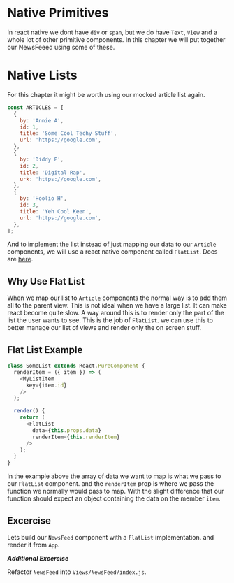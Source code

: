 # Native Primitives

In react native we dont have `div` or `span`, but we do have `Text`, `View` and a whole lot of other primitive components. In this chapter we will put together our NewsFeeed using some of these.


# Native Lists

For this chapter it might be worth using our mocked article list again.

```js
const ARTICLES = [
  {
    by: 'Annie A',
    id: 1,
    title: 'Some Cool Techy Stuff',
    url: 'https://google.com',
  },
  {
    by: 'Diddy P',
    id: 2,
    title: 'Digital Rap',
    urk: 'https://google.com',
  },
  {
    by: 'Hoolio H',
    id: 3,
    title: 'Yeh Cool Keen',
    url: 'https://google.com',
  },
];
```

And to implement the list instead of just mapping our data to our `Article` components, we will use a react native component called `FlatList`. Docs are [here](https://facebook.github.io/react-native/docs/flatlist.html).

## Why Use Flat List

When we map our list to `Article` components the normal way is to add them all to the parent view. This is not ideal when we have a large list. It can make react become quite slow. A way around this is to render only the part of the list the user wants to see. This is the job of `FlatList`. we can use this to better manage our list of views and render only the on screen stuff.

## Flat List Example

```js
class SomeList extends React.PureComponent {
  renderItem = ({ item }) => (
    <MyListItem
      key={item.id}
    />
  );

  render() {
    return (
      <FlatList
        data={this.props.data}
        renderItem={this.renderItem}
      />
    );
  }
}
```

In the example above the array of data we want to map is what we pass to our `FlatList` component. and the `renderItem` prop is where we pass the function we normally would pass to map. With the slight difference that our function should expect an object containing the data on the member `item`.


## Excercise

Lets build our `NewsFeed` component with a `FlatList` implementation. and render it from `App`.

**_Additional Excercise_**

Refactor `NewsFeed` into `Views/NewsFeed/index.js`.
